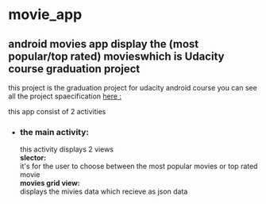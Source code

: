# movie_app
<h2>android movies app display the (most popular/top rated) movieswhich is Udacity course graduation project</h2>
<p>this project is the graduation project for udacity android course you can see all the project spaecification
<a href="https://review.udacity.com/#!/rubrics/67/view">here : </a></p>
<p>this app consist of 2 activities</p>
<ul>
<li>
<h3>the main activity:</h3>
<p>
  this activity displays 2 views <br/> 
  <strong>slector:</strong><br/> it's for the user to choose between the most popular movies or top rated movie<br/>
  <strong>movies grid view:</strong><br/>displays the mivies data which recieve as json data 
</p></li>
</ul>

